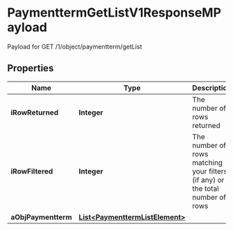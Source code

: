 

# PaymenttermGetListV1ResponseMPayload

Payload for GET /1/object/paymentterm/getList

## Properties

| Name | Type | Description | Notes |
|------------ | ------------- | ------------- | -------------|
|**iRowReturned** | **Integer** | The number of rows returned |  |
|**iRowFiltered** | **Integer** | The number of rows matching your filters (if any) or the total number of rows |  |
|**aObjPaymentterm** | [**List&lt;PaymenttermListElement&gt;**](PaymenttermListElement.md) |  |  |



